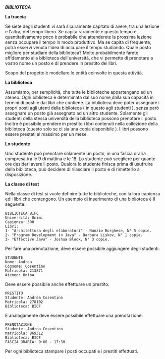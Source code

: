 ***BIBLIOTECA***

**La traccia**

Se siete degli studenti vi sarà sicuramente capitato di avere, tra una lezione e l'altra, del tempo libero. Se capita raramente e questo tempo è quantitativamente poco è probabile che attenderete la prossima lezione senza occupare il tempo in modo produttivo. Ma se capita di frequente, potrà esservi venuta l'idea di occupare il tempo studiando. 
Quale posto migliore per studiare della biblioteca? Molto probabilmente farete affidamento alla biblioteca dell'università, che vi permette di prenotare a vostro nome un posto e di prendere in prestito dei libri.

Scopo del progetto è modellare le entità coinvolte in questa attività.

**La biblioteca**

Assumiamo, per semplicità, che tutte le biblioteche appartengano ad un ateneo. Ogni biblioteca è determinata dal suo nome,dalla sua capacità in termini di posti e dai libri che contiene.
La biblioteca deve poter assegnare i propri posti agli utenti della biblioteca ( in questo agli studenti ), senza però assegnare un posto già assegnato ad un altro studente. Solamente gli studenti della stessa università della biblioteca possono prenotare il posto.
Inoltre è possibile prendere in prestito i libri contenuti nella collezione della biblioteca (questo solo se ci sia una copia disponibile ). I libri possono essere prestati al massimo per un mese.


**Lo studente**

Uno studente può prenotare solamente un posto, in una fascia oraria compresa tra le 9 di mattina e le 18. Lo studente può scegliere per quante ore desideri avere il posto. Qualora lo studente finisca prima di usufruire della biblioteca, può decidere di rilasciare il posto e di rimetterlo a disposizione.


**La classe di test**

Nella classe di test si vuole definire tutte le biblioteche, con la loro capienza ed i libri che contengono. Un esempio di inserimento di una biblioteca è il seguente:
```
BIBLIOTECA BIFC
Università: Unimi
Capienza: 300
Libri:
1- "Architettura degli elaboratori" - Nunzio Borghese, N° 5 copie.
2- "Program Development in Java" - Barbara Liskov, N° 1 copia.
3- "Effective Java" - Joshua Block, N° 3 copie.

```
Per fare una prenotazione, deve essere possibile aggiungere degli studenti:

```
STUDENTE
Nome: Andrea
Cognome: Cosentino
Matricola: 213871
Ateneo: Uniba
```

Deve essere possibile anche effettuare un prestito:
```
PRESTITO
Studente: Andrea Cosentino
Matricola: 278102
Biblioteca: BICF
```
E analogamente deve essere possibile effettuare una prenotazione:
```
PRENOTAZIONE
Studente: Andrea Cosentino
Matricola: 869312
Biblioteca: BICF
FASCIA ORARIA: 9:00 - 17:30
```

Per ogni biblioteca stampare i posti occupati e i prestiti effettuati.

